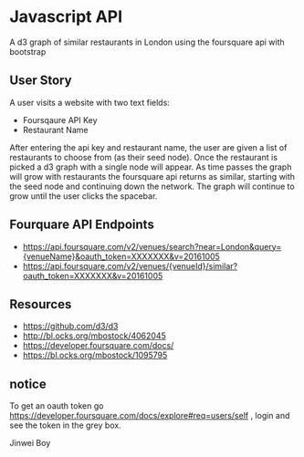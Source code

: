 # Javascript API
A d3 graph of similar restaurants in London using the foursquare api with bootstrap

## User Story
A user visits a website with two text fields: 
- Foursqaure API Key
- Restaurant Name

After entering the api key and restaurant name, the user are given a list of restaurants to choose from (as their seed node). Once the restaurant is picked a d3 graph with a single node will appear. As time passes the graph will grow with restaurants the foursquare api returns as similar, starting with the seed node and continuing down the network. The graph will continue to grow until the user clicks the spacebar.

## Fourquare API Endpoints
- https://api.foursquare.com/v2/venues/search?near=London&query={venueName}&oauth_token=XXXXXXX&v=20161005
- https://api.foursquare.com/v2/venues/{venueId}/similar?oauth_token=XXXXXXX&v=20161005

## Resources
- https://github.com/d3/d3
- http://bl.ocks.org/mbostock/4062045
- https://developer.foursquare.com/docs/
- https://bl.ocks.org/mbostock/1095795


## notice
To get an oauth token go https://developer.foursquare.com/docs/explore#req=users/self , login and see the token in the grey box.


Jinwei Boy

